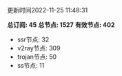 更新时间2022-11-25 11:48:31

**总订阅: 45**
**总节点: 1527**
**有效节点: 402**
- ssr节点: 32
- v2ray节点: 309
- trojan节点: 50
- ss节点: 11
